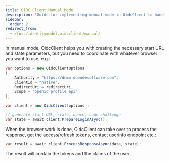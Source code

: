 ```yaml
---
title: OIDC Client Manual Mode
description: "Guide for implementing manual mode in OidcClient to handle browser interactions and token processing"
sidebar:
  order: 2
redirect_from:
  - /foss/identitymodel.oidcclient/manual/
---
```


In manual mode, OidcClient helps you with creating the necessary start
URL and state parameters, but you need to coordinate with whatever
browser you want to use, e.g.:

```csharp
var options = new OidcClientOptions
{
    Authority = "https://demo.duendesoftware.com",
    ClientId = "native",
    RedirectUri = redirectUri,
    Scope = "openid profile api"
};

var client = new OidcClient(options);

// generate start URL, state, nonce, code challenge
var state = await client.PrepareLoginAsync();
```

When the browser work is done, OidcClient can take over to process the
response, get the access/refresh tokens, contact userinfo endpoint
etc.:

```csharp
var result = await client.ProcessResponseAsync(data, state);
```

The result will contain the tokens and the claims of the user.

